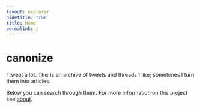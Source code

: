 ```yaml
---
layout: explorer
hidetitle: true
title: Home
permalink: /
---
```


# canonize

I tweet a lot. This is an archive of tweets and threads I like; sometimes I turn them into articles.

Below you can search through them. For more information on this project see [about](about).

